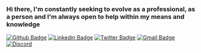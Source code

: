 ### Hi there, I'm constantly seeking to evolve as a professional, as a person and I'm always open to help within my means and knowledge
[![Github Badge](https://img.shields.io/badge/-Github-000?style=flat-square&logo=Github&logoColor=white&link=https://github.com/lopes-leandro)](https://github.com/lopes-leandro)
[![Linkedin Badge](https://img.shields.io/badge/-LinkedIn-blue?style=flat-square&logo=Linkedin&logoColor=white&link=https://www.linkedin.com/in/leandro-lopes-841258171/)](https://www.linkedin.com/in/leandro-lopes-841258171/)
[![Twitter Badge](https://img.shields.io/badge/-Twitter-1ca0f1?style=flat-square&labelColor=1ca0f1&logo=twitter&logoColor=white&link=https://twitter.com/mundodev_br)](https://twitter.com/mundodev_br)
[![Gmail Badge](https://img.shields.io/badge/Gmail-silver?logo=gmail&style=flat-square&link=lopesleandro.it@gmail.com)](lopesleandro.it@gmail.com)
[![Discord](https://img.shields.io/badge/discord-%237289DA.svg?&style=flat-square&logo=discord&logoColor=white&link=https://discord.com/channels/@Leandro_Lopes#3507)](https://discord.com/channels/@Leandro_Lopes#3507)

<!--
[![Youtube Badge](https://img.shields.io/badge/-YouTube-ff0000?style=flat-square&labelColor=ff0000&logo=youtube&logoColor=white&link=https://www.youtube.com/user/TreinaWeb)](https://www.youtube.com/user/TreinaWeb)

**lopes-leandro/lopes-leandro** is a ✨ _special_ ✨ repository because its `README.md` (this file) appears on your GitHub profile.

Here are some ideas to get you started:

- 🔭 I’m currently working on ...
- 🌱 I’m currently learning ...
- 👯 I’m looking to collaborate on ...
- 🤔 I’m looking for help with ...
- 💬 Ask me about ...
- 📫 How to reach me: ...
- 😄 Pronouns: ...
- ⚡ Fun fact: ...
-->
